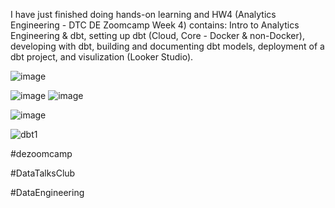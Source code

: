 I have just finished doing hands-on learning and HW4 (Analytics Engineering - DTC DE Zoomcamp Week 4) contains: Intro to Analytics Engineering & dbt,  setting up dbt (Cloud, Core - Docker & non-Docker), developing with dbt, building and documenting dbt models, deployment of a dbt project, and visulization (Looker Studio).

![image](https://github.com/garjita63/de-zoomcamp-2024/assets/77673886/3a9bee4e-538a-4048-a423-a0db687c9fb3)

![image](https://github.com/garjita63/de-zoomcamp-2024/assets/77673886/f61ea006-d8fe-4b29-a7ee-234409c94a03)
![image](https://github.com/garjita63/de-zoomcamp-2024/assets/77673886/391fff74-c7e1-46a3-9652-e74dfa28045a)

![image](https://github.com/garjita63/de-zoomcamp-2024/assets/77673886/a8e84e95-089c-46e6-a8e1-09b7c1868ab6)

![dbt1](https://github.com/garjita63/de-zoomcamp-2024/assets/77673886/d58657d8-916e-4875-a751-8b0371b62036)



#dezoomcamp

#DataTalksClub

#DataEngineering
